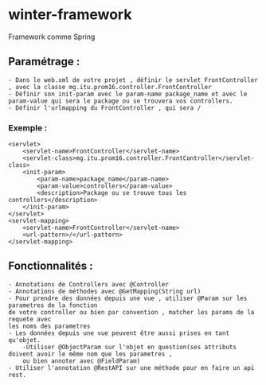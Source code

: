 # winter-framework
Framework comme Spring 

## Paramétrage :

    - Dans le web.xml de votre projet , définir le servlet FrontController , avec la classe mg.itu.prom16.controller.FrontController
    - Définir son init-param avec le param-name package_name et avec le param-value qui sera le package ou se trouvera vos controllers.
    - Définir l'urlmapping du FrontController , qui sera /

### Exemple :
    <servlet>
		<servlet-name>FrontController</servlet-name>
		<servlet-class>mg.itu.prom16.controller.FrontController</servlet-class>
		<init-param>
			<param-name>package_name</param-name>
			<param-value>controllers</param-value>
			<description>Package ou se trouve tous les controllers</description>
		</init-param>
	</servlet>
	<servlet-mapping>
		<servlet-name>FrontController</servlet-name>
		<url-pattern>/</url-pattern>
	</servlet-mapping>

## Fonctionnalités :

    - Annotations de Controllers avec @Controller
    - Annotations de méthodes avec @GetMapping(String url)
    - Pour prendre des données depuis une vue , utiliser @Param sur les parametres de la fonction
    de votre controller ou bien par convention , matcher les params de la requete avec 
    les noms des parametres
	- Les données depuis une vue peuvent être aussi prises en tant qu'objet.
		-Utiliser @ObjectParam sur l'objet en question(ses attributs doivent avoir le même nom que les parametres ,
		ou bien annoter avec @FieldParam)
	- Utiliser l'annotation @RestAPI sur une méthode pour en faire un api rest.
    